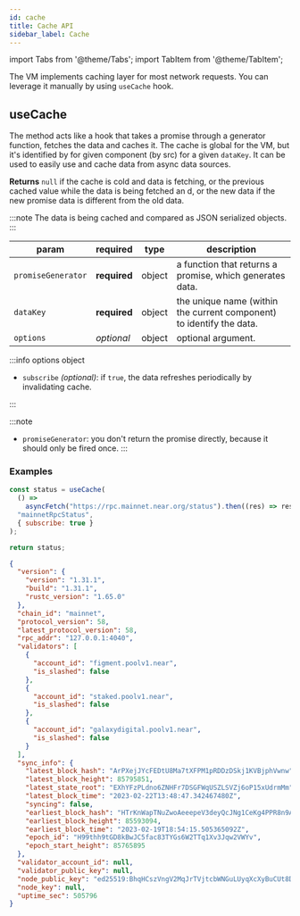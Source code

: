 ```yaml
---
id: cache
title: Cache API
sidebar_label: Cache
---
```

import Tabs from '@theme/Tabs';
import TabItem from '@theme/TabItem';

The VM implements caching layer for most network requests. You can leverage it manually by using `useCache` hook.

## useCache

The method acts like a hook that takes a promise through a generator function, fetches the data and caches it. The cache is global for the VM, but it's identified by for given component (by src) for a given `dataKey`.
It can be used to easily use and cache data from async data sources.

**Returns** `null` if the cache is cold and data is fetching, or the previous cached value while the data is being fetched an d, or the new data if the new promise data is different from the old data.

:::note
The data is being cached and compared as JSON serialized objects.
:::

 | param      |  required     | type               | description                                                           |
 |-----------|-----------|-------------------------|-----------------------------------------------------------------------|
 | `promiseGenerator`      |  **required** | object   | a function that returns a promise, which generates data.  |
 | `dataKey`      |  **required** | object   | the unique name (within the current component) to identify the data.  |
 | `options`      |  _optional_ | object   | optional argument.  |

:::info options object

- `subscribe` _(optional)_: if `true`, the data refreshes periodically by invalidating cache.

:::

:::note
- `promiseGenerator`: you don't return the promise directly, because it should only be fired once.
:::

### Examples

<Tabs>
<TabItem value="request" label="Request" default>

```jsx
const status = useCache(
  () =>
    asyncFetch("https://rpc.mainnet.near.org/status").then((res) => res.body),
  "mainnetRpcStatus",
  { subscribe: true }
);

return status;
```

</TabItem>
<TabItem value="response" label="Response">

```json
{
  "version": {
    "version": "1.31.1",
    "build": "1.31.1",
    "rustc_version": "1.65.0"
  },
  "chain_id": "mainnet",
  "protocol_version": 58,
  "latest_protocol_version": 58,
  "rpc_addr": "127.0.0.1:4040",
  "validators": [
    {
      "account_id": "figment.poolv1.near",
      "is_slashed": false
    },
    {
      "account_id": "staked.poolv1.near",
      "is_slashed": false
    },
    {
      "account_id": "galaxydigital.poolv1.near",
      "is_slashed": false
    }
  ],
  "sync_info": {
    "latest_block_hash": "ArPXejJYcFEDtU8Ma7tXFPM1pRDDzDSkj1KVBjphVwnw",
    "latest_block_height": 85795851,
    "latest_state_root": "EXhYFzPLdno6ZNHFr7DSGFWqUSZLSVZj6oP15xUdrmMm",
    "latest_block_time": "2023-02-22T13:48:47.342467480Z",
    "syncing": false,
    "earliest_block_hash": "HTrKnWapTNuZwoAeeepeV3deyQcJNg1CeKg4PPR8n9Ah",
    "earliest_block_height": 85593094,
    "earliest_block_time": "2023-02-19T18:54:15.505365092Z",
    "epoch_id": "H99thh9tGD8kBwJC5fac83TYGs6W2TTq1Xv3Jqw2VWYv",
    "epoch_start_height": 85765895
  },
  "validator_account_id": null,
  "validator_public_key": null,
  "node_public_key": "ed25519:BhqHCszVngV2MqJrTVjtcbWNGuLUyqXcXyBuCUt8DK9k",
  "node_key": null,
  "uptime_sec": 505796
}
```

</TabItem>
</Tabs>
